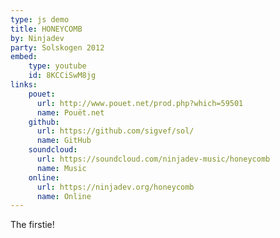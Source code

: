 ```yaml
---
type: js demo
title: HONEYCOMB
by: Ninjadev
party: Solskogen 2012
embed:
    type: youtube
    id: 8KCCiSwM8jg
links:
    pouet:
      url: http://www.pouet.net/prod.php?which=59501
      name: Pouët.net
    github:
      url: https://github.com/sigvef/sol/
      name: GitHub
    soundcloud:
      url: https://soundcloud.com/ninjadev-music/honeycomb
      name: Music
    online:
      url: https://ninjadev.org/honeycomb
      name: Online
---
```


The firstie!
